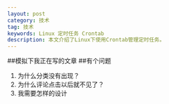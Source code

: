 ```yaml
---
layout: post
category: 技术
tag: 技术
keywords: Linux 定时任务 Crontab
description: 本文介绍了Linux下使用Crontab管理定时任务。
---
```


##模拟下我正在写的文章
##有个问题
1. 为什么分类没有出现？
2. 为什么评论点击以后就不见了？
3. 我需要怎样的设计
